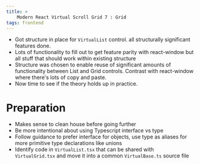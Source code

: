 ```yaml
---
title: >
    Modern React Virtual Scroll Grid 7 : Grid
tags: frontend
---
```


* Got structure in place for `VirtualList` control.  all structurally significant features done. 
* Lots of functionality to fill out to get feature parity with react-window but all stuff that should work within existing structure
* Structure was chosen to enable reuse of significant amounts of functionality between List and Grid controls. Contrast with react-window where there's lots of copy and paste.
* Now time to see if the theory holds up in practice.

# Preparation

* Makes sense to clean house before going further
* Be more intentional about using Typescript interface vs type
* Follow guidance to prefer interface for objects, use type as aliases for more primitive type declarations like unions
* Identify code in `VirtualList.tsx` that can be shared with `VirtualGrid.tsx` and move it into a common `VirtualBase.ts` source file

